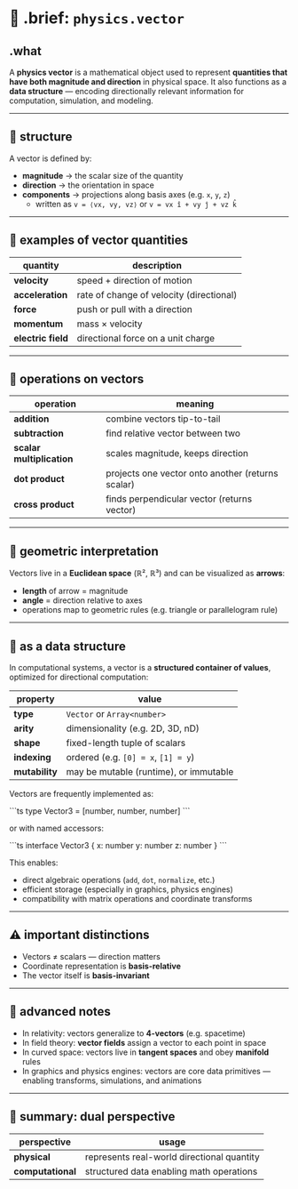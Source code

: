 # 🧭 .brief: `physics.vector`

## .what
A **physics vector** is a mathematical object used to represent **quantities that have both magnitude and direction** in physical space.
It also functions as a **data structure** — encoding directionally relevant information for computation, simulation, and modeling.

---

## 🧩 structure

A vector is defined by:

- **magnitude** → the scalar size of the quantity
- **direction** → the orientation in space
- **components** → projections along basis axes (e.g. `x`, `y`, `z`)
  - written as `v = ⟨vx, vy, vz⟩` or `v = vx î + vy ĵ + vz k̂`

---

## 🧠 examples of vector quantities

| quantity         | description                                 |
|------------------|---------------------------------------------|
| **velocity**     | speed + direction of motion                 |
| **acceleration** | rate of change of velocity (directional)    |
| **force**        | push or pull with a direction               |
| **momentum**     | mass × velocity                             |
| **electric field** | directional force on a unit charge        |

---

## 🔧 operations on vectors

| operation             | meaning                                             |
|------------------------|-----------------------------------------------------|
| **addition**          | combine vectors tip-to-tail                         |
| **subtraction**       | find relative vector between two                   |
| **scalar multiplication** | scales magnitude, keeps direction            |
| **dot product**       | projects one vector onto another (returns scalar)   |
| **cross product**     | finds perpendicular vector (returns vector)         |

---

## 📐 geometric interpretation

Vectors live in a **Euclidean space** (ℝ², ℝ³) and can be visualized as **arrows**:

- **length** of arrow = magnitude
- **angle** = direction relative to axes
- operations map to geometric rules (e.g. triangle or parallelogram rule)

---

## 🧮 as a data structure

In computational systems, a vector is a **structured container of values**, optimized for directional computation:

| property           | value                                      |
|--------------------|--------------------------------------------|
| **type**           | `Vector` or `Array<number>`                |
| **arity**          | dimensionality (e.g. 2D, 3D, nD)            |
| **shape**          | fixed-length tuple of scalars              |
| **indexing**       | ordered (e.g. `[0] = x`, `[1] = y`)        |
| **mutability**     | may be mutable (runtime), or immutable     |

Vectors are frequently implemented as:

\`\`\`ts
type Vector3 = [number, number, number]
\`\`\`

or with named accessors:

\`\`\`ts
interface Vector3 {
  x: number
  y: number
  z: number
}
\`\`\`

This enables:

- direct algebraic operations (`add`, `dot`, `normalize`, etc.)
- efficient storage (especially in graphics, physics engines)
- compatibility with matrix operations and coordinate transforms

---

## ⚠️ important distinctions

- Vectors ≠ scalars — direction matters
- Coordinate representation is **basis-relative**
- The vector itself is **basis-invariant**

---

## 🧬 advanced notes

- In relativity: vectors generalize to **4-vectors** (e.g. spacetime)
- In field theory: **vector fields** assign a vector to each point in space
- In curved space: vectors live in **tangent spaces** and obey **manifold** rules
- In graphics and physics engines: vectors are core data primitives — enabling transforms, simulations, and animations

---

## 🧰 summary: dual perspective

| perspective     | usage                                  |
|------------------|------------------------------------------|
| **physical**     | represents real-world directional quantity |
| **computational**| structured data enabling math operations  |
